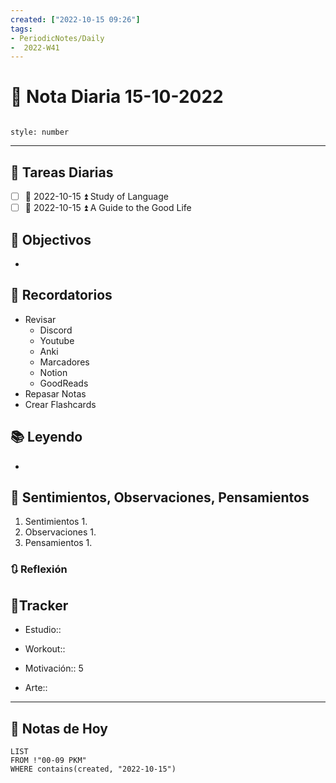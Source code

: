 ```yaml
---
created: ["2022-10-15 09:26"]
tags:
- PeriodicNotes/Daily
-  2022-W41
---
```


# 📅 Nota Diaria  15-10-2022
```toc

style: number

```

---
## 🔷 Tareas Diarias
- [ ] 📅 2022-10-15 ⏫ Study of Language
- [ ] 📅 2022-10-15 ⏫ A Guide to the Good Life

## 🎯 Objectivos
- 
## 📕 Recordatorios
- Revisar
	- Discord
	- Youtube
	- Anki
	- Marcadores
	- Notion
	- GoodReads
- Repasar Notas
- Crear Flashcards

## 📚 Leyendo
- 
## 💬 Sentimientos, Observaciones, Pensamientos 
1. Sentimientos
	1. 
2. Observaciones
	1. 
3. Pensamientos
	1. 
### 🔃 Reflexión

## 🔷Tracker

- Estudio::

- Workout::

- Motivación:: 5

- Arte::
---

## 📅 Notas de Hoy
```dataview
LIST 
FROM !"00-09 PKM" 
WHERE contains(created, "2022-10-15")
```